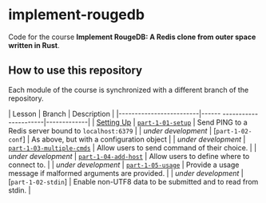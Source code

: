 # implement-rougedb

Code for the course **Implement RougeDB: A Redis clone from outer space written in Rust**.

## How to use this repository

Each module of the course is synchronized with a different branch of the repository.

| Lesson                  | Branch                      | Description |
|-------------------------|------ ----------------------|-------------|
| [Setting Up]            | [`part-1-01-setup`]         | Send PING to a Redis server bound to `localhost:6379` |
| _under development_     | [`part-1-02-conf`]          | As above, but with a configuration object |
| _under development_     | [`part-1-03-multiple-cmds`] | Allow users to send  command of their choice. |
| _under development_     | [`part-1-04-add-host`]      | Allow users to define where to connect to. |
| _under development_     | [`part-1-05-usage`]         | Provide a usage message if malformed arguments are provided.  |
| _under development_     | [`part-1-02-stdin`]         | Enable non-UTF8 data to be submitted and to read from stdin. |

[Setting Up]: https://learning.accelerant.dev/view/courses/implement-rougedb/1997446-parsing-commands-v1/6392393-setting-up
[`part-1-01-setup`]: https://github.com/accelerant-dev/implement-rougedb/tree/part-1-01-setup
[`part1-02-conf`]: https://github.com/accelerant-dev/implement-rougedb/tree/part1-02-conf
[`part-1-03-multiple-cmds`]: https://github.com/accelerant-dev/implement-rougedb/tree/part1-03-multiple-cmds
[`part-1-04-add-host`]: https://github.com/accelerant-dev/implement-rougedb/tree/part-1-04-add-host
[`part-1-05-usage`]: https://github.com/accelerant-dev/implement-rougedb/tree/part-1-05-usage
[`part-1-06-stdin`]: https://github.com/accelerant-dev/implement-rougedb/tree/part-1-06-stdin
